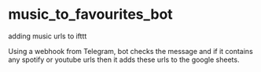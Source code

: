 # music_to_favourites_bot
adding music urls to ifttt

Using a webhook from Telegram, bot checks the message and if it contains any spotify or youtube urls then it adds these urls to the google sheets.
